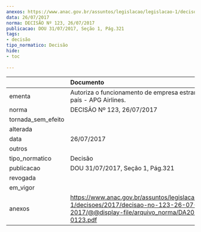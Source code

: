 ```yaml
---
anexos: https://www.anac.gov.br/assuntos/legislacao/legislacao-1/decisoes/2017/decisao-no-123-26-07-2017/@@display-file/arquivo_norma/DA2017-0123.pdf
data: 26/07/2017
norma: DECISÃO Nº 123, 26/07/2017
publicacao: DOU 31/07/2017, Seção 1, Pág.321
tags:
- decisão
tipo_normatico: Decisão
hide: 
- toc 
 
---
```


|                    | Documento                                                                                                                                     |
|:-------------------|:----------------------------------------------------------------------------------------------------------------------------------------------|
| ementa             | Autoriza o funcionamento de empresa estrangeira no país - APG Airlines.                                                                       |
| norma              | DECISÃO Nº 123, 26/07/2017                                                                                                                    |
| tornada_sem_efeito |                                                                                                                                               |
| alterada           |                                                                                                                                               |
| data               | 26/07/2017                                                                                                                                    |
| outros             |                                                                                                                                               |
| tipo_normatico     | Decisão                                                                                                                                       |
| publicacao         | DOU 31/07/2017, Seção 1, Pág.321                                                                                                              |
| revogada           |                                                                                                                                               |
| em_vigor           |                                                                                                                                               |
| anexos             | https://www.anac.gov.br/assuntos/legislacao/legislacao-1/decisoes/2017/decisao-no-123-26-07-2017/@@display-file/arquivo_norma/DA2017-0123.pdf |
